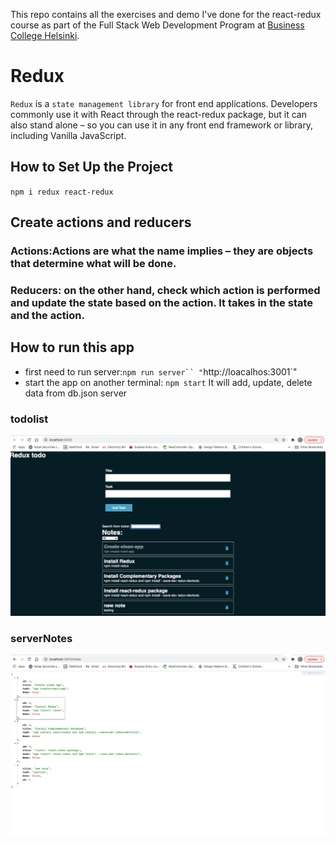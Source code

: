 This repo contains all the exercises and demo I've done for the react-redux course as part of the Full Stack Web Development Program at [Business College Helsinki](http://bc.fi).
# Redux
`Redux` is a `state management library` for front end applications. Developers commonly use it with React through the react-redux package, but it can also stand alone – so you can use it in any front end framework or library, including Vanilla JavaScript.
## How to Set Up the Project
`npm i redux react-redux`
## Create actions and reducers
### Actions:Actions are what the name implies – they are objects that determine what will be done.

### Reducers: on the other hand, check which action is performed and update the state based on the action. It takes in the state and the action.
## How to run this app
- first need to run server:`npm run server``
"`http://loacalhos:3001`"
- start the app on  another terminal:
`npm start`
It will add, update, delete data from db.json server
### todolist
![todolist](./public/todolist.png)

### serverNotes
![notesdata](./public/serverNotes.png)
